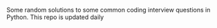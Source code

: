 Some random solutions to some common coding interview questions in Python. This repo is updated daily 